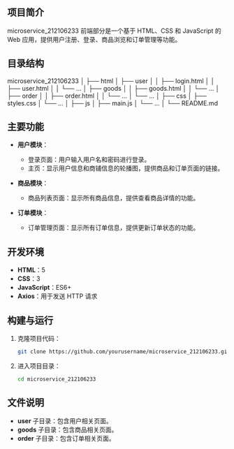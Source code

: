 
## 项目简介

microservice_212106233 前端部分是一个基于 HTML、CSS 和 JavaScript 的 Web 应用，提供用户注册、登录、商品浏览和订单管理等功能。

## 目录结构

microservice_212106233
│
├── html
│ ├── user
│ │ ├── login.html
│ │ ├── user.html
│ │ └── ...
│ ├── goods
│ │ ├── goods.html
│ │ └── ...
│ ├── order
│ │ ├── order.html
│ │ └── ...
│ └── ...
│
├── css
│ ├── styles.css
│ └── ...
│
├── js
│ ├── main.js
│ └── ...
│
└── README.md
## 主要功能

- **用户模块**：
  - 登录页面：用户输入用户名和密码进行登录。
  - 主页：显示用户信息和商铺信息的轮播图，提供商品和订单页面的链接。

- **商品模块**：
  - 商品列表页面：显示所有商品信息，提供查看商品详情的功能。

- **订单模块**：
  - 订单管理页面：显示所有订单信息，提供更新订单状态的功能。

## 开发环境

- **HTML**：5
- **CSS**：3
- **JavaScript**：ES6+
- **Axios**：用于发送 HTTP 请求

## 构建与运行

1. 克隆项目代码：
    ```sh
    git clone https://github.com/yourusername/microservice_212106233.git
    ```
2. 进入项目目录：
    ```sh
    cd microservice_212106233
    ```

## 文件说明
  - **user** 子目录：包含用户相关页面。
  - **goods** 子目录：包含商品相关页面。
  - **order** 子目录：包含订单相关页面。
